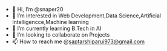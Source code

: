 - 👋 Hi, I’m @snaper20
- 👀 I’m interested in Web Development,Data Science,Artificial Intelligencce,Machine learning
- 🌱 I’m currently learning B.Tech in AI
- 💞️ I’m looking to collaborate on Projects
- 📫 How to reach me @saptarshiparui973@gmail.com

<!---
snaper20/snaper20 is a ✨ special ✨ repository because its `README.md` (this file) appears on your GitHub profile.
You can click the Preview link to take a look at your changes.
--->
